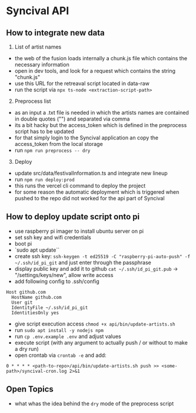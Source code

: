# Syncival API

## How to integrate new data

1) List of artist names

- the web of the fusion loads internally a chunk.js file which contains the necessary information
- open in dev tools, and look for a request which contains the string "chunk.js" 
- use this URL for the retreaval script located in data-raw
- run the script via `npx ts-node <extraction-script-path>`

2) Preprocess list
- as an input a .txt file is needed in which the artists names are contained in double quotes ("") and separated via comma
- its a bit hacky but the access_token which is defined in the preprocess script has to be updated 
- for that simply login to the Syncival application an copy the access_token from the local storage
- run `npm run preprocess -- dry`

3) Deploy
- update src/data/festivalInformation.ts and integrate new lineup 
- run `npm run deploy:prod`
- this runs the vercel cli command to deploy the project
- for some reason the automatic deployment which is triggered when pushed to the repo did not worked for the api part of Syncival

## How to deploy update script onto pi

- use raspberry pi imager to install ubuntu server on pi 
- set ssh key and wifi credentials
- boot pi
- `sudo apt update``
- create ssh key: `ssh-keygen -t ed25519 -C "raspberry-pi-auto-push" -f ~/.ssh/id_pi_git` and just enter through the passphrase
- display public key and add it to github `cat ~/.ssh/id_pi_git.pub` -> "/settings/keys/new", allow write access
- add following config to .ssh/config
```
Host github.com
  HostName github.com
  User git
  IdentityFile ~/.ssh/id_pi_git
  IdentitiesOnly yes
```
- give script execution access `chmod +x api/bin/update-artists.sh`
- run `sudo apt install -y nodejs npm`
- run `cp .env.example .env` and adjust values
- execute script (with any argument to actually push / or without to make a dry run)
- open crontab via `crontab -e` and add:
```
0 * * * * <path-to-repo>/api/bin/update-artists.sh push >> <some-path>/syncival-cron.log 2>&1
```



## Open Topics
- what whas the idea behind the `dry` mode of the preprocess script


